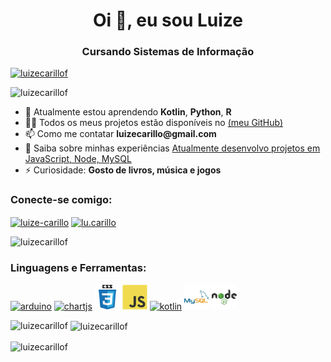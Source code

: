 <!DOCTYPE html>
<html lang="pt-br">

<head>
  <meta charset="UTF-8">
  <meta http-equiv="X-UA-Compatible" content="IE=edge">
  <meta name="viewport" content="width=device-width, initial-scale=1.0">
  <title>Perfil de Luize</title>
</head>

<body>

  <h1 align="center">Oi 👋, eu sou Luize</h1>
  <h3 align="center">Cursando Sistemas de Informação</h3>

  <p align="left">
    <a href="https://github.com/ryo-ma/github-profile-trophy"><img src="https://github-profile-trophy.vercel.app/?username=luizecarillof"
        alt="luizecarillof" /></a>
  </p>

  <p align="left">
    <img src="https://komarev.com/ghpvc/?username=luizecarillof&label=Visualizações%20do%20Perfil&color=0e75b6&style=flat"
      alt="luizecarillof" />
  </p>

  <ul>
    <li>🌱 Atualmente estou aprendendo <strong>Kotlin</strong>, <strong>Python</strong>, <strong>R</strong></li>
    <li>👨‍💻 Todos os meus projetos estão disponíveis no <a href="seu link do GitHub aqui">(meu GitHub)</a></li>
    <li>📫 Como me contatar <strong>luizecarillo@gmail.com</strong></li>
    <li>📄 Saiba sobre minhas experiências <a href="seu link de experiências aqui">Atualmente desenvolvo projetos em JavaScript, Node, MySQL</a></li>
    <li>⚡ Curiosidade: <strong>Gosto de livros, música e jogos</strong></li>
  </ul>

  <h3 align="left">Conecte-se comigo:</h3>
  <p align="left">
    <a href="https://linkedin.com/in/luize-carillo" target="_blank"><img align="center"
        src="https://raw.githubusercontent.com/rahuldkjain/github-profile-readme-generator/master/src/images/icons/Social/linked-in-alt.svg"
        alt="luize-carillo" height="30" width="40" /></a>
    <a href="https://instagram.com/lu.carillo" target="_blank"><img align="center"
        src="https://raw.githubusercontent.com/rahuldkjain/github-profile-readme-generator/master/src/images/icons/Social/instagram.svg"
        alt="lu.carillo" height="30" width="40" /></a>
  </p>

  <p align="left">
    <img src="https://media4.giphy.com/media/p4NLw3I4U0idi/giphy.gif" alt="luizecarillof" />
  </p>

  <h3 align="left">Linguagens e Ferramentas:</h3>
  <p align="left">
    <a href="https://www.arduino.cc/" target="_blank" rel="noreferrer"><img
        src="https://cdn.worldvectorlogo.com/logos/arduino-1.svg" alt="arduino" width="40" height="40" /></a>
    <a href="https://www.chartjs.org" target="_blank" rel="noreferrer"><img
        src="https://www.chartjs.org/media/logo-title.svg" alt="chartjs" width="40" height="40"/></a>
    <a href="https://www.w3schools.com/css/" target="_blank" rel="noreferrer"><img
        src="https://raw.githubusercontent.com/devicons/devicon/master/icons/css3/css3-original-wordmark.svg"
        alt="css3" width="40" height="40"/></a>
    <a href="https://developer.mozilla.org/en-US/docs/Web/JavaScript" target="_blank" rel="noreferrer"><img
        src="https://raw.githubusercontent.com/devicons/devicon/master/icons/javascript/javascript-original.svg"
        alt="javascript" width="40" height="40"/></a>
    <a href="https://kotlinlang.org" target="_blank" rel="noreferrer"><img
        src="https://www.vectorlogo.zone/logos/kotlinlang/kotlinlang-icon.svg" alt="kotlin" width="40" height="40"/></a>
    <a href="https://www.mysql.com/" target="_blank" rel="noreferrer"><img
        src="https://raw.githubusercontent.com/devicons/devicon/master/icons/mysql/mysql-original-wordmark.svg"
        alt="mysql" width="40" height="40"/></a>
    <a href="https://nodejs.org" target="_blank" rel="noreferrer"><img
        src="https://raw.githubusercontent.com/devicons/devicon/master/icons/nodejs/nodejs-original-wordmark.svg"
        alt="nodejs" width="40" height="40"/></a>
  </p>

  <p><img align="left"
      src="https://github-readme-stats.vercel.app/api/top-langs?username=luizecarillof&show_icons=true&locale=pt-br&layout=compact"
      alt="luizecarillof" /></p>

  <p>&nbsp;<img align="center"
      src="https://github-readme-stats.vercel.app/api?username=luizecarillof&show_icons=true&locale=pt-br"
      alt="luizecarillof" /></p>

  <p><img align="center" src="https://github-readme-streak-stats.herokuapp.com/?user=luizecarillof&"
      alt="luizecarillof" /></p>

</body>

</html>
